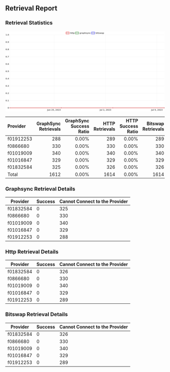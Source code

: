 ## Retrieval Report
### Retrieval Statistics
<img src="https://raw.githubusercontent.com/data-preservation-programs/filplus-checker-assets/main/filecoin-project/filecoin-plus-large-datasets/issues/1679/1688950282631.png"/>

| Provider  | GraphSync Retrievals | GraphSync Success Ratio | HTTP Retrievals | HTTP Success Ratio | Bitswap Retrievals | Bitswap Success Ratio |
| :-------- | -------------------: | ----------------------: | --------------: | -----------------: | -----------------: | --------------------: |
| f01912253 |                  288 |                   0.00% |             289 |              0.00% |                289 |                 0.00% |
| f0866680  |                  330 |                   0.00% |             330 |              0.00% |                330 |                 0.00% |
| f01019009 |                  340 |                   0.00% |             340 |              0.00% |                340 |                 0.00% |
| f01016847 |                  329 |                   0.00% |             329 |              0.00% |                329 |                 0.00% |
| f01832584 |                  325 |                   0.00% |             326 |              0.00% |                326 |                 0.00% |
| Total     |                 1612 |                   0.00% |            1614 |              0.00% |               1614 |                 0.00% |

### Graphsync Retrieval Details
| Provider  | Success | Cannot Connect to the Provider |
| --------- | ------- | ------------------------------ |
| f01832584 | 0       | 325                            |
| f0866680  | 0       | 330                            |
| f01019009 | 0       | 340                            |
| f01016847 | 0       | 329                            |
| f01912253 | 0       | 288                            |

### Http Retrieval Details
| Provider  | Success | Cannot Connect to the Provider |
| --------- | ------- | ------------------------------ |
| f01832584 | 0       | 326                            |
| f0866680  | 0       | 330                            |
| f01019009 | 0       | 340                            |
| f01016847 | 0       | 329                            |
| f01912253 | 0       | 289                            |

### Bitswap Retrieval Details
| Provider  | Success | Cannot Connect to the Provider |
| --------- | ------- | ------------------------------ |
| f01832584 | 0       | 326                            |
| f0866680  | 0       | 330                            |
| f01019009 | 0       | 340                            |
| f01016847 | 0       | 329                            |
| f01912253 | 0       | 289                            |
